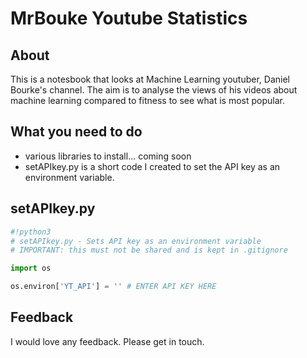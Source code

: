 # MrBouke Youtube Statistics
## About
This is a notesbook that looks at Machine Learning youtuber, Daniel Bourke's channel. The aim is to analyse the views of his videos about machine learning compared to fitness to see what is most popular.
## What you need to do
- various libraries to install... coming soon
- setAPIkey.py is a short code I created to set the API key as an environment variable.
## setAPIkey.py
```python
#!python3
# setAPIkey.py - Sets API key as an environment variable
# IMPORTANT: this must not be shared and is kept in .gitignore 

import os

os.environ['YT_API'] = '' # ENTER API KEY HERE
```
## Feedback
I would love any feedback. Please get in touch.